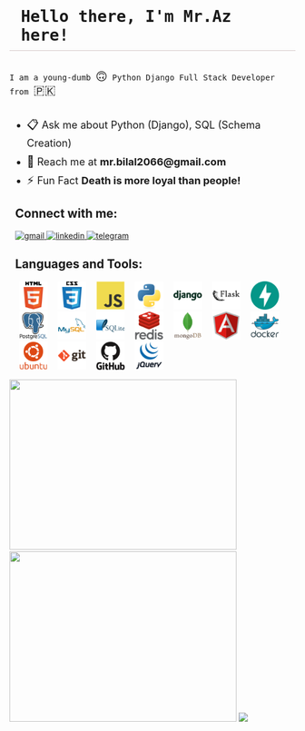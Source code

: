 <div style="display: flex; flex-direction: column; align-items: center; font-family: monospace;">
    <h1 style="border-bottom: 1px solid #d4c7c7; padding: 10px 20px;">Hello there, I'm Mr.Az here!</h1>
    <p>I am a young-dumb <span style="font-size: 20px;">🙃</span> Python Django Full Stack Developer from <span
            style="font-size: 22px;">🇵🇰</span></p>
</div>

<ul style="font-size: 18px; line-height: 32px;">
    <li><span style="font-size: 20px;">📋</span> Ask me about Python (Django), SQL (Schema Creation)</li>
    <li><span style="font-size: 20px;">📨</span> Reach me at
        <a href="mailto:mr.bilal2066@gmail.com" target="_blank" style="text-decoration: none;">
            <b>mr.bilal2066@gmail.com</b>
        </a>
    </li>
    <li><span style="font-size: 20px;">⚡</span> Fun Fact
        <b>Death is more loyal than people!</b>
    </li>
</ul>

<div style="padding-left: 10px;">
    <h2>Connect with me:</h2>
    <div>
        <a href="mailto:mr.bilal2066@gmail.com" target="_blank">
            <img src="https://w7.pngwing.com/pngs/718/873/png-transparent-computer-icons-email-symbol-email-miscellaneous-angle-logo.png"
                 alt="gmail" width="40" height="30">
        </a>
        <a href="https://www.linkedin.com/in/muhammad-bilal-azaad/" target="_blank">
            <img src="https://camo.githubusercontent.com/28bbd2596707954793abeff9eb24d343c1c78b7bf184b90294b4b190c6097a65/68747470733a2f2f63646e2e6a7364656c6976722e6e65742f6e706d2f73696d706c652d69636f6e7340332e302e312f69636f6e732f6c696e6b6564696e2e737667"
                 alt="linkedin" width="40" height="30">
        </a>
        <a href="https://t.me/mr_azaad622" target="_blank">
            <img src="https://img.uxwing.com/wp-content/themes/uxwing/download/brands-social-media/telegram-black-icon.svg"
                 alt="telegram" width="40" height="30">
        </a>
    </div>
</div>

<div style="padding-left: 10px;">
    <h2>Languages and Tools:</h2>
    <p id="imgs">
        <img src="https://raw.githubusercontent.com/devicons/devicon/master/icons/html5/html5-original-wordmark.svg"
             alt="html5" width="50" height="50" style="padding: 0 7px;"/>
        <img src="https://raw.githubusercontent.com/devicons/devicon/master/icons/css3/css3-original-wordmark.svg"
             alt="css3" width="50" height="50" style="padding: 0 7px;"/>
        <img src="https://raw.githubusercontent.com/devicons/devicon/master/icons/javascript/javascript-original.svg"
             alt="javascript" width="50" height="50" style="padding: 0 7px;"/>
        <img src="https://raw.githubusercontent.com/devicons/devicon/master/icons/python/python-original.svg"
             alt="python" width="50" height="50" style="padding: 0 7px;"/>
        <img src="https://raw.githubusercontent.com/devicons/devicon/1119b9f84c0290e0f0b38982099a2bd027a48bf1/icons/django/django-plain-wordmark.svg"
             alt="Django" width="50" height="50" style="padding: 0 7px;"/>
        <img src="https://raw.githubusercontent.com/devicons/devicon/1119b9f84c0290e0f0b38982099a2bd027a48bf1/icons/flask/flask-original-wordmark.svg"
             alt="Flask" width="50" height="50" style="padding: 0 7px;"/>
        <img src="https://raw.githubusercontent.com/devicons/devicon/1119b9f84c0290e0f0b38982099a2bd027a48bf1/icons/fastapi/fastapi-original.svg"
             alt="FastAPI" width="50" height="50" style="padding: 0 7px;"/>
        <img src="https://raw.githubusercontent.com/devicons/devicon/master/icons/postgresql/postgresql-original-wordmark.svg"
             alt="postgresql" width="50" height="50" style="padding: 0 7px;"/>
        <img src="https://raw.githubusercontent.com/devicons/devicon/1119b9f84c0290e0f0b38982099a2bd027a48bf1/icons/mysql/mysql-original-wordmark.svg"
             alt="mysql" width="50" height="50" style="padding: 0 7px;"/>
        <img src="https://raw.githubusercontent.com/devicons/devicon/1119b9f84c0290e0f0b38982099a2bd027a48bf1/icons/sqlite/sqlite-original-wordmark.svg"
             alt="sqlite" width="50" height="50" style="padding: 0 7px;"/>
        <img src="https://raw.githubusercontent.com/devicons/devicon/1119b9f84c0290e0f0b38982099a2bd027a48bf1/icons/redis/redis-original-wordmark.svg"
             alt="redis" width="50" height="50" style="padding: 0 7px;"/>
        <img src="https://raw.githubusercontent.com/devicons/devicon/master/icons/mongodb/mongodb-original-wordmark.svg"
             alt="mongodb" width="50" height="50" style="padding: 0 7px;"/>
        <img src="https://raw.githubusercontent.com/devicons/devicon/1119b9f84c0290e0f0b38982099a2bd027a48bf1/icons/angularjs/angularjs-original.svg"
             alt="angularjs" width="50" height="50" style="padding: 0 7px;"/>
        <img src="https://raw.githubusercontent.com/devicons/devicon/1119b9f84c0290e0f0b38982099a2bd027a48bf1/icons/docker/docker-original-wordmark.svg"
             alt="docker" width="50" height="50" style="padding: 0 7px;"/>
        <img src="https://raw.githubusercontent.com/devicons/devicon/1119b9f84c0290e0f0b38982099a2bd027a48bf1/icons/ubuntu/ubuntu-plain-wordmark.svg"
             alt="ubuntu" width="50" height="50" style="padding: 0 7px;"/>
        <img src="https://raw.githubusercontent.com/devicons/devicon/1119b9f84c0290e0f0b38982099a2bd027a48bf1/icons/git/git-original-wordmark.svg"
             alt="git" width="50" height="50" style="padding: 0 7px;"/>
        <img src="https://raw.githubusercontent.com/devicons/devicon/1119b9f84c0290e0f0b38982099a2bd027a48bf1/icons/github/github-original-wordmark.svg"
             alt="github" width="50" height="50" style="padding: 0 7px;"/>
        <img src="https://raw.githubusercontent.com/devicons/devicon/1119b9f84c0290e0f0b38982099a2bd027a48bf1/icons/jquery/jquery-original-wordmark.svg"
             alt="jquery" width="50" height="50" style="padding: 0 7px;"/>
    </p>
</div>

<img src="https://github-readme-stats.vercel.app/api/top-langs/?username=Mr-Bilal-Ashraf&layout=compact" width="400px"
     height="300px">
<img src="https://github-readme-stats.vercel.app/api?username=Mr-Bilal-Ashraf&show_icons=true&theme=transparent"
     width="400px" height="300px">
<img src="https://github-profile-trophy.vercel.app/?username=Mr-Bilal-Ashraf&theme=transparent&margin-w=5&margin-h=5">
